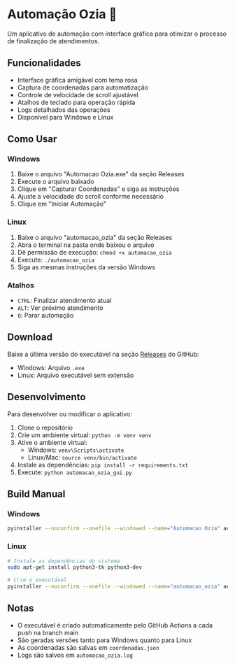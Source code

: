 # Automação Ozia 🌸

Um aplicativo de automação com interface gráfica para otimizar o processo de finalização de atendimentos.

## Funcionalidades

- Interface gráfica amigável com tema rosa
- Captura de coordenadas para automatização
- Controle de velocidade de scroll ajustável
- Atalhos de teclado para operação rápida
- Logs detalhados das operações
- Disponível para Windows e Linux

## Como Usar

### Windows

1. Baixe o arquivo "Automacao Ozia.exe" da seção Releases
2. Execute o arquivo baixado
3. Clique em "Capturar Coordenadas" e siga as instruções
4. Ajuste a velocidade do scroll conforme necessário
5. Clique em "Iniciar Automação"

### Linux

1. Baixe o arquivo "automacao_ozia" da seção Releases
2. Abra o terminal na pasta onde baixou o arquivo
3. Dê permissão de execução: `chmod +x automacao_ozia`
4. Execute: `./automacao_ozia`
5. Siga as mesmas instruções da versão Windows

### Atalhos

- `CTRL`: Finalizar atendimento atual
- `ALT`: Ver próximo atendimento
- `Q`: Parar automação

## Download

Baixe a última versão do executável na seção [Releases](../../releases) do GitHub:

- Windows: Arquivo `.exe`
- Linux: Arquivo executável sem extensão

## Desenvolvimento

Para desenvolver ou modificar o aplicativo:

1. Clone o repositório
2. Crie um ambiente virtual: `python -m venv venv`
3. Ative o ambiente virtual:
   - Windows: `venv\Scripts\activate`
   - Linux/Mac: `source venv/bin/activate`
4. Instale as dependências: `pip install -r requirements.txt`
5. Execute: `python automacao_ozia_gui.py`

## Build Manual

### Windows

```bash
pyinstaller --noconfirm --onefile --windowed --name="Automacao Ozia" automacao_ozia_gui.py --collect-all customtkinter
```

### Linux

```bash
# Instale as dependências do sistema
sudo apt-get install python3-tk python3-dev

# Crie o executável
pyinstaller --noconfirm --onefile --windowed --name="automacao_ozia" automacao_ozia_gui.py --collect-all customtkinter
```

## Notas

- O executável é criado automaticamente pelo GitHub Actions a cada push na branch main
- São geradas versões tanto para Windows quanto para Linux
- As coordenadas são salvas em `coordenadas.json`
- Logs são salvos em `automacao_ozia.log`
